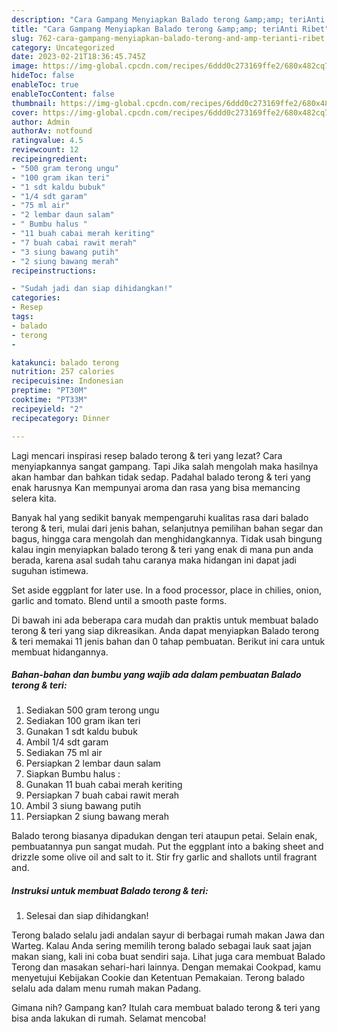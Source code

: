 ```yaml
---
description: "Cara Gampang Menyiapkan Balado terong &amp;amp; teriAnti Ribet"
title: "Cara Gampang Menyiapkan Balado terong &amp;amp; teriAnti Ribet"
slug: 762-cara-gampang-menyiapkan-balado-terong-and-amp-terianti-ribet
category: Uncategorized
date: 2023-02-21T18:36:45.745Z
image: https://img-global.cpcdn.com/recipes/6ddd0c273169ffe2/680x482cq70/balado-terong-teri-foto-resep-utama.jpg
hideToc: false
enableToc: true
enableTocContent: false
thumbnail: https://img-global.cpcdn.com/recipes/6ddd0c273169ffe2/680x482cq70/balado-terong-teri-foto-resep-utama.jpg
cover: https://img-global.cpcdn.com/recipes/6ddd0c273169ffe2/680x482cq70/balado-terong-teri-foto-resep-utama.jpg
author: Admin
authorAv: notfound
ratingvalue: 4.5
reviewcount: 12
recipeingredient:
- "500 gram terong ungu"
- "100 gram ikan teri"
- "1 sdt kaldu bubuk"
- "1/4 sdt garam"
- "75 ml air"
- "2 lembar daun salam"
- " Bumbu halus "
- "11 buah cabai merah keriting"
- "7 buah cabai rawit merah"
- "3 siung bawang putih"
- "2 siung bawang merah"
recipeinstructions:

- "Sudah jadi dan siap dihidangkan!"
categories:
- Resep
tags:
- balado
- terong
- 

katakunci: balado terong  
nutrition: 257 calories
recipecuisine: Indonesian
preptime: "PT30M"
cooktime: "PT33M"
recipeyield: "2"
recipecategory: Dinner

---
```



Lagi mencari inspirasi resep balado terong &amp; teri yang lezat? Cara menyiapkannya sangat gampang. Tapi Jika salah mengolah maka hasilnya akan hambar dan bahkan tidak sedap. Padahal balado terong &amp; teri yang enak harusnya Kan mempunyai aroma dan rasa yang bisa memancing selera kita.


Banyak hal yang sedikit banyak mempengaruhi kualitas rasa dari balado terong &amp; teri, mulai dari jenis bahan, selanjutnya pemilihan bahan segar dan bagus, hingga cara mengolah dan menghidangkannya. Tidak usah bingung kalau ingin menyiapkan balado terong &amp; teri yang enak di mana pun anda berada, karena asal sudah tahu caranya maka hidangan ini dapat jadi suguhan istimewa.

Set aside eggplant for later use. In a food processor, place in chilies, onion, garlic and tomato. Blend until a smooth paste forms.


Di bawah ini ada beberapa cara mudah dan praktis untuk membuat balado terong &amp; teri yang siap dikreasikan. Anda dapat menyiapkan Balado terong &amp; teri memakai 11 jenis bahan dan 0 tahap pembuatan. Berikut ini cara untuk membuat hidangannya.

<!--inarticleads1-->

##### Bahan-bahan dan bumbu yang wajib ada dalam pembuatan Balado terong &amp; teri:

1. Sediakan 500 gram terong ungu
1. Sediakan 100 gram ikan teri
1. Gunakan 1 sdt kaldu bubuk
1. Ambil 1/4 sdt garam
1. Sediakan 75 ml air
1. Persiapkan 2 lembar daun salam
1. Siapkan  Bumbu halus :
1. Gunakan 11 buah cabai merah keriting
1. Persiapkan 7 buah cabai rawit merah
1. Ambil 3 siung bawang putih
1. Persiapkan 2 siung bawang merah


Balado terong biasanya dipadukan dengan teri ataupun petai. Selain enak, pembuatannya pun sangat mudah. Put the eggplant into a baking sheet and drizzle some olive oil and salt to it. Stir fry garlic and shallots until fragrant and. 

<!--inarticleads2-->

##### Instruksi untuk membuat Balado terong &amp; teri:


1. Selesai dan siap dihidangkan!

Terong balado selalu jadi andalan sayur di berbagai rumah makan Jawa dan Warteg. Kalau Anda sering memilih terong balado sebagai lauk saat jajan makan siang, kali ini coba buat sendiri saja. Lihat juga cara membuat Balado Terong dan masakan sehari-hari lainnya. Dengan memakai Cookpad, kamu menyetujui Kebijakan Cookie dan Ketentuan Pemakaian. Terong balado selalu ada dalam menu rumah makan Padang. 

Gimana nih? Gampang kan? Itulah cara membuat balado terong &amp; teri yang bisa anda lakukan di rumah. Selamat mencoba!
